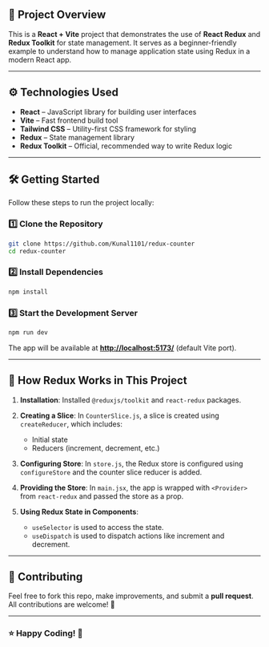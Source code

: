 ## 🚀 Project Overview

This is a **React + Vite** project that demonstrates the use of **React Redux** and **Redux Toolkit** for state management. It serves as a beginner-friendly example to understand how to manage application state using Redux in a modern React app.

---

## ⚙️ Technologies Used

- **React** – JavaScript library for building user interfaces
- **Vite** – Fast frontend build tool
- **Tailwind CSS** – Utility-first CSS framework for styling
- **Redux** – State management library
- **Redux Toolkit** – Official, recommended way to write Redux logic

---

## 🛠️ Getting Started

Follow these steps to run the project locally:

### 1️⃣ Clone the Repository

```sh
git clone https://github.com/Kunal1101/redux-counter
cd redux-counter
```

### 2️⃣ Install Dependencies

```sh
npm install
```

### 3️⃣ Start the Development Server

```sh
npm run dev
```

The app will be available at **[http://localhost:5173/](http://localhost:5173/)** (default Vite port).

---

## 🔄 How Redux Works in This Project

1. **Installation**: Installed `@reduxjs/toolkit` and `react-redux` packages.

2. **Creating a Slice**: In `CounterSlice.js`, a slice is created using `createReducer`, which includes:

   - Initial state
   - Reducers (increment, decrement, etc.)

3. **Configuring Store**: In `store.js`, the Redux store is configured using `configureStore` and the counter slice reducer is added.

4. **Providing the Store**: In `main.jsx`, the app is wrapped with `<Provider>` from `react-redux` and passed the store as a prop.

5. **Using Redux State in Components**:

   - `useSelector` is used to access the state.
   - `useDispatch` is used to dispatch actions like increment and decrement.

---

## 🤝 Contributing

Feel free to fork this repo, make improvements, and submit a **pull request**. All contributions are welcome! 🎉

---

### ⭐ Happy Coding! 🚀
